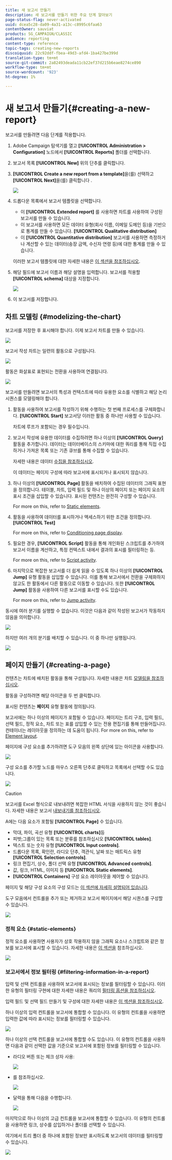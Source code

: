 ```yaml
---
title: 새 보고서 만들기
description: 새 보고서를 만들기 위한 주요 단계 알아보기
page-status-flag: never-activated
uuid: dcea5c28-da09-4a31-a13c-c8995c6faa63
contentOwner: sauviat
products: SG_CAMPAIGN/CLASSIC
audience: reporting
content-type: reference
topic-tags: creating-new-reports
discoiquuid: 22c92ddf-fbea-49d3-afd4-1ba427be399d
translation-type: tm+mt
source-git-commit: 2a82493deada11cb22ef37d215b6eae8274ce890
workflow-type: tm+mt
source-wordcount: '923'
ht-degree: 1%

---
```



# 새 보고서 만들기{#creating-a-new-report}

보고서를 만들려면 다음 단계를 적용합니다.

1. Adobe Campaign 탐색기를 열고 **[!UICONTROL Administration > Configuration]** 노드에서 **[!UICONTROL Reports]** 폴더를 선택합니다.
1. 보고서 목록 **[!UICONTROL New]** 위의 단추를 클릭합니다.
1. **[!UICONTROL Create a new report from a template]**&#x200B;을(를) 선택하고 **[!UICONTROL Next]**&#x200B;을(를) 클릭합니다 .

   ![](assets/s_ncs_advuser_report_wizard_new_01.png)

1. 드롭다운 목록에서 보고서 템플릿을 선택합니다.

   * 이 **[!UICONTROL Extended report]** 를 사용하면 차트를 사용하여 구성된 보고서를 만들 수 있습니다.
   * 이 보고서를 사용하면 모든 데이터 유형(회사 이름, 이메일 도메인 등)을 기반으로 통계를 만들 수 있습니다. **[!UICONTROL Qualitative distribution]**
   * 이 **[!UICONTROL Quantitative distribution]** 보고서를 사용하면 측정하거나 계산할 수 있는 데이터(송장 금액, 수신자 연령 등)에 대한 통계를 만들 수 있습니다.

   이러한 보고서 템플릿에 대한 자세한 내용은 [이 섹션을 참조하십시오](../../reporting/using/about-descriptive-analysis.md).

1. 해당 필드에 보고서 이름과 해당 설명을 입력합니다. 보고서를 적용할 **[!UICONTROL schema]** 대상을 지정합니다.

   ![](assets/s_ncs_advuser_report_wizard_020.png)

1. 이 보고서를 저장합니다.

## 차트 모델링 {#modelizing-the-chart}

보고서를 저장한 후 표시해야 합니다. 이제 보고서 차트를 만들 수 있습니다.

![](assets/s_ncs_user_report_wizard_021.png)

보고서 작성 차트는 일련의 활동으로 구성됩니다.

![](assets/s_ncs_advuser_report_wizard_031.png)

활동은 화살표로 표현되는 전환을 사용하여 연결됩니다.

![](assets/s_ncs_advuser_report_wizard_032.png)

보고서를 만들려면 보고서의 특성과 컨텍스트에 따라 유용한 요소를 식별하고 해당 논리 시퀀스를 모델링해야 합니다.

1. 활동을 사용하여 보고서를 작성하기 위해 수행하는 첫 번째 프로세스를 구체화합니다. **[!UICONTROL Start]** 보고서당 이러한 활동 중 하나만 사용할 수 있습니다.

   차트에 루프가 포함되는 경우 필수입니다.

1. 보고서 작성에 유용한 데이터를 수집하려면 하나 이상의 **[!UICONTROL Query]** 활동을 추가합니다. 데이터는 데이터베이스의 스키마에 대한 쿼리를 통해 직접 수집하거나 가져온 목록 또는 기존 큐브를 통해 수집할 수 있습니다.

   자세한 내용은 데이터 [수집을 참조하십시오](../../reporting/using/collecting-data-to-analyze.md).

   이 데이터는 페이지 구성에 따라 보고서에 표시되거나 표시되지 않습니다.

1. 하나 이상의 **[!UICONTROL Page]** 활동을 배치하여 수집된 데이터의 그래픽 표현을 정의합니다. 테이블, 차트, 입력 필드 및 하나 이상의 페이지 또는 페이지 요소의 표시 조건을 삽입할 수 있습니다. 표시된 컨텐츠는 완전히 구성할 수 있습니다.

   For more on this, refer to [Static elements](#static-elements).

1. 활동을 사용하여 데이터를 표시하거나 액세스하기 위한 조건을 정의합니다. **[!UICONTROL Test]**

   For more on this, refer to [Conditioning page display](../../reporting/using/defining-a-conditional-content.md#conditioning-page-display).

1. 필요한 경우, **[!UICONTROL Script]** 활동을 통해 개인화된 스크립트를 추가하여 보고서 이름을 계산하고, 특정 컨텍스트 내에서 결과의 표시를 필터링하는 등.

   For more on this, refer to [Script activity](../../reporting/using/advanced-functionalities.md#script-activity).

1. 마지막으로 복잡한 보고서를 더 쉽게 읽을 수 있도록 하나 이상의 **[!UICONTROL Jump]** 유형 활동을 삽입할 수 있습니다. 이를 통해 보고서에서 전환을 구체화하지 않고도 한 활동에서 다른 활동으로 이동할 수 있습니다. 또한 **[!UICONTROL Jump]** 활동을 사용하여 다른 보고서를 표시할 수도 있습니다.

   For more on this, refer to [Jump activity](../../reporting/using/advanced-functionalities.md#jump-activity).

동시에 여러 분기를 실행할 수 없습니다. 이것은 다음과 같이 작성된 보고서가 작동하지 않음을 의미합니다.

![](assets/reporting_graph_sample_ko.png)

하지만 여러 개의 분기를 배치할 수 있습니다. 이 중 하나만 실행됩니다.

![](assets/reporting_graph_sample_ok.png)

## 페이지 만들기 {#creating-a-page}

컨텐츠는 차트에 배치된 활동을 통해 구성됩니다. 자세한 내용은 차트 [모델링을 참조하십시오](#modelizing-the-chart).

활동을 구성하려면 해당 아이콘을 두 번 클릭합니다.

표시된 컨텐츠는 **페이지** 유형 활동에 정의됩니다.

보고서에는 하나 이상의 페이지가 포함될 수 있습니다. 페이지는 트리 구조, 입력 필드, 선택 필드, 정적 요소, 차트 또는 표를 삽입할 수 있는 전용 편집기를 통해 만들어집니다. 컨테이너는 레이아웃을 정의하는 데 도움이 됩니다. For more on this, refer to [Element layout](../../reporting/using/element-layout.md).

페이지에 구성 요소를 추가하려면 도구 모음의 왼쪽 상단에 있는 아이콘을 사용합니다.

![](assets/reporting_add_component_in_page.png)

구성 요소를 추가할 노드를 마우스 오른쪽 단추로 클릭하고 목록에서 선택할 수도 있습니다.

![](assets/s_ncs_advuser_report_wizard_09.png)

>[!CAUTION]
>
>보고서를 Excel 형식으로 내보내려면 복잡한 HTML 서식을 사용하지 않는 것이 좋습니다. 자세한 내용은 보고서 [내보내기를 참조하십시오](../../reporting/using/actions-on-reports.md#exporting-a-report).

A에는 다음 요소가 포함될 **[!UICONTROL Page]** 수 있습니다.

* 막대, 파이, 곡선 유형 **[!UICONTROL charts]**&#x200B;등
* 피벗;그룹이 있는 목록 또는 분류를 참조하십시오 **[!UICONTROL tables]**.
* 텍스트 또는 숫자 유형 **[!UICONTROL Input controls]**.
* 드롭다운 목록, 확인란, 라디오 단추, 객관식, 날짜 또는 매트릭스 유형 **[!UICONTROL Selection controls]**.
* 링크 편집기, 상수, 폴더 선택 유형 **[!UICONTROL Advanced controls]**.
* 값, 링크, HTML, 이미지 등 **[!UICONTROL Static elements]**.
* **[!UICONTROL Containers]** 구성 요소 레이아웃을 제어할 수 있습니다.

페이지 및 해당 구성 요소의 구성 모드는 [이 섹션에 자세히 설명되어 있습니다](../../web/using/about-web-forms.md).

도구 모음에서 컨트롤을 추가 또는 제거하고 보고서 페이지에서 해당 시퀀스를 구성할 수 있습니다.

![](assets/s_ncs_advuser_report_wizard_08.png)

### 정적 요소 {#static-elements}

정적 요소를 사용하면 사용자가 상호 작용하지 않을 그래픽 요소나 스크립트와 같은 정보를 보고서에 표시할 수 있습니다. 자세한 내용은 [이 섹션을](../../web/using/static-elements-in-a-web-form.md#inserting-html-content) 참조하십시오.

![](assets/s_advuser_report_page_activity_03.png)

### 보고서에서 정보 필터링 {#filtering-information-in-a-report}

입력 및 선택 컨트롤을 사용하여 보고서에 표시되는 정보를 필터링할 수 있습니다. 이러한 유형의 필터링 구현에 대한 자세한 내용은 쿼리의 [필터링 옵션을 참조하십시오](../../reporting/using/collecting-data-to-analyze.md#filtering-options-in-the-queries).

입력 필드 및 선택 필드 만들기 및 구성에 대한 자세한 내용은 [이 섹션을 참조하십시오](../../web/using/about-web-forms.md).

하나 이상의 입력 컨트롤을 보고서에 통합할 수 있습니다. 이 유형의 컨트롤을 사용하면 입력한 값에 따라 표시되는 정보를 필터링할 수 있습니다.

![](assets/reporting_control_text.png)

하나 이상의 선택 컨트롤을 보고서에 통합할 수도 있습니다. 이 유형의 컨트롤을 사용하면 다음과 같이 선택한 값을 기준으로 보고서에 포함된 정보를 필터링할 수 있습니다.

* 라디오 버튼 또는 체크 상자 사용:

   ![](assets/reporting_radio_buttons.png)

* 를 참조하십시오.

   ![](assets/reporting_control_list.png)

* 달력을 통해 다음을 수행합니다.

   ![](assets/reporting_control_date.png)

마지막으로 하나 이상의 고급 컨트롤을 보고서에 통합할 수 있습니다. 이 유형의 컨트롤을 사용하면 링크, 상수를 삽입하거나 폴더를 선택할 수 있습니다.

여기에서 트리 폴더 중 하나에 포함된 정보만 표시하도록 보고서의 데이터를 필터링할 수 있습니다.

![](assets/reporting_control_folder.png)
